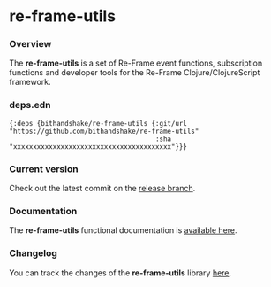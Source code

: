 
# re-frame-utils

### Overview

The <strong>re-frame-utils</strong> is a set of Re-Frame event functions, subscription functions
and developer tools for the Re-Frame Clojure/ClojureScript framework.
 
### deps.edn

```
{:deps {bithandshake/re-frame-utils {:git/url "https://github.com/bithandshake/re-frame-utils"
                                     :sha     "xxxxxxxxxxxxxxxxxxxxxxxxxxxxxxxxxxxxxxxx"}}}
```

### Current version

Check out the latest commit on the [release branch](https://github.com/bithandshake/re-frame-utils/tree/release).

### Documentation

The <strong>re-frame-utils</strong> functional documentation is [available here](https://bithandshake.github.io/re-frame-utils).

### Changelog

You can track the changes of the <strong>re-frame-utils</strong> library [here](CHANGES.md).
